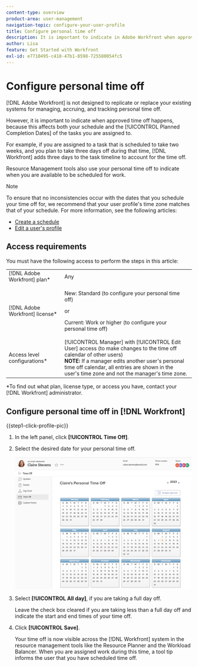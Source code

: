 ```yaml
---
content-type: overview
product-area: user-management
navigation-topic: configure-your-user-profile
title: Configure personal time off
description: It is important to indicate in Adobe Workfront when approved time off happens, because this affects your schedule and impacts the Planned Completion Dates of the tasks you are assigned to.
author: Lisa
feature: Get Started with Workfront
exl-id: e7710495-c418-47b1-8598-725580054fc5
---
```

# Configure personal time off

<!-- Audited: 12/2023 -->

[!DNL Adobe Workfront] is not designed to replicate or replace your existing systems for managing, accruing, and tracking personal time off.

However, it is important to indicate when approved time off happens, because this affects both your schedule and the [!UICONTROL Planned Completion Dates] of the tasks you are assigned to.

For example, if you are assigned to a task that is scheduled to take two weeks, and you plan to take three days off during that time, [!DNL Workfront] adds three days to the task timeline to account for the time off.

Resource Management tools also use your personal time off to indicate when you are available to be scheduled for work.

>[!NOTE]
>
>To ensure that no inconsistencies occur with the dates that you schedule your time off for, we recommend that your user profile's time zone matches that of your schedule. For more information, see the following articles:
>
>* [Create a schedule](../../../administration-and-setup/set-up-workfront/configure-timesheets-schedules/create-schedules.md)
>* [Edit a user's profile](../../../administration-and-setup/add-users/create-and-manage-users/edit-a-users-profile.md)
>

## Access requirements

You must have the following access to perform the steps in this article:

<table style="table-layout:auto"> 
 <col> 
 </col> 
 <col> 
 </col> 
 <tbody> 
  <tr> 
   <td role="rowheader">[!DNL Adobe Workfront] plan*</td> 
   <td>Any</td> 
  </tr> 
  <tr> 
   <td role="rowheader">[!DNL Adobe Workfront] license*</td> 
   <td> <p>New: Standard (to configure your personal time off)</p>
        <p>or</p>
        <p>Current: Work or higher (to configure your personal time off)</p> </td>
  </tr> 
  <tr> 
   <td role="rowheader">Access level configurations*</td> 
   <td>[!UICONTROL Manager] with [!UICONTROL Edit User] access (to make changes to the time off calendar of other users)<br>
   <strong>NOTE:</strong> If a manager edits another user's personal time off calendar, all entries are shown in the user's time zone and not the manager's time zone.</td> 
  </tr> 
 </tbody> 
</table>

&#42;To find out what plan, license type, or access you have, contact your [!DNL Workfront] administrator.

## Configure personal time off in [!DNL Workfront]

{{step1-click-profile-pic}}

1. In the left panel, click **[!UICONTROL Time Off]**.
1. Select the desired date for your personal time off.

   ![Personal time off calendar](assets/personal-time-off-calendar.png)

1. Select **[!UICONTROL All day]**, if you are taking a full day off.

   Leave the check box cleared if you are taking less than a full day off and indicate the start and end times of your time off.

1. Click **[!UICONTROL Save]**.

   Your time off is now visible across the [!DNL Workfront] system in the resource management tools like the Resource Planner and the Workload Balancer. When you are assigned work during this time, a tool tip informs the user that you have scheduled time off.
